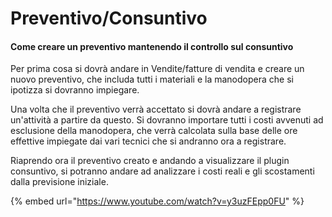 # Preventivo/Consuntivo

#### Come creare un preventivo mantenendo il controllo sul consuntivo

Per prima cosa si dovrà andare in Vendite/fatture di vendita e creare un nuovo preventivo, che includa tutti i materiali e la manodopera che si ipotizza si dovranno impiegare.

Una volta che il preventivo verrà accettato si dovrà andare a registrare un'attività a partire da questo. Si dovranno importare tutti i costi avvenuti ad esclusione della manodopera, che verrà calcolata sulla base delle ore effettive impiegate dai vari tecnici che si andranno ora a registrare.

Riaprendo ora il preventivo creato e andando a visualizzare il plugin consuntivo, si potranno andare ad analizzare i costi reali e gli scostamenti dalla previsione iniziale.

{% embed url="https://www.youtube.com/watch?v=y3uzFEpp0FU" %}
